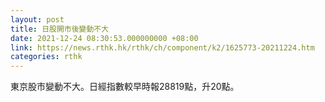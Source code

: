 ```yaml
---
layout: post
title: 日股開市後變動不大
date: 2021-12-24 08:30:53.000000000 +08:00
link: https://news.rthk.hk/rthk/ch/component/k2/1625773-20211224.htm
categories: rthk
---
```


東京股市變動不大。日經指數較早時報28819點，升20點。
